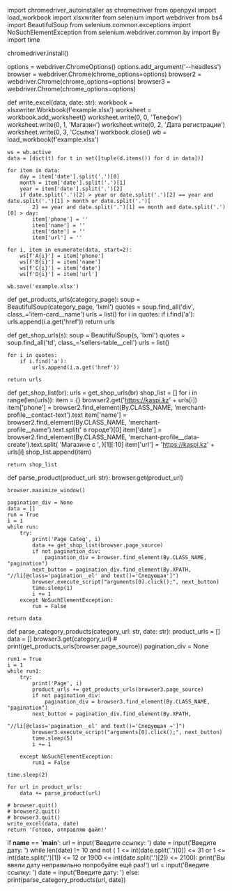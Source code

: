 import chromedriver_autoinstaller as chromedriver
from openpyxl import load_workbook
import xlsxwriter
from selenium import webdriver
from bs4 import BeautifulSoup
from selenium.common.exceptions import NoSuchElementException
from selenium.webdriver.common.by import By
import time

chromedriver.install()

options = webdriver.ChromeOptions()
options.add_argument('--headless')
browser = webdriver.Chrome(chrome_options=options)
browser2 = webdriver.Chrome(chrome_options=options)
browser3 = webdriver.Chrome(chrome_options=options)


def write_excel(data, date: str):
    workbook = xlsxwriter.Workbook(f'example.xlsx')
    worksheet = workbook.add_worksheet()
    worksheet.write(0, 0, 'Телефон')
    worksheet.write(0, 1, 'Магазин')
    worksheet.write(0, 2, 'Дата регистрации')
    worksheet.write(0, 3, 'Ссылка')
    workbook.close()
    wb = load_workbook(f'example.xlsx')

    ws = wb.active
    data = [dict(t) for t in set([tuple(d.items()) for d in data])]

    for item in data:
        day = item['date'].split('.')[0]
        month = item['date'].split('.')[1]
        year = item['date'].split('.')[2]
        if date.split('.')[2] > year or date.split('.')[2] == year and date.split('.')[1] > month or date.split('.')[
            2] == year and date.split('.')[1] == month and date.split('.')[0] > day:
            item['phone'] = ''
            item['name'] = ''
            item['date'] = ''
            item['url'] = ''

    for i, item in enumerate(data, start=2):
        ws[f'A{i}'] = item['phone']
        ws[f'B{i}'] = item['name']
        ws[f'C{i}'] = item['date']
        ws[f'D{i}'] = item['url']

    wb.save('example.xlsx')


def get_products_urls(category_page):
    soup = BeautifulSoup(category_page, 'lxml')
    quotes = soup.find_all('div', class_='item-card__name')
    urls = list()
    for i in quotes:
        if i.find('a'):
            urls.append(i.a.get('href'))
    return urls


def get_shop_urls(s):
    soup = BeautifulSoup(s, 'lxml')
    quotes = soup.find_all('td', class_='sellers-table__cell')
    urls = list()

    for i in quotes:
        if i.find('a'):
            urls.append(i.a.get('href'))

    return urls


def get_shop_list(br):
    urls = get_shop_urls(br)
    shop_list = []
    for i in range(len(urls)):
        item = {}
        browser2.get('https://kaspi.kz' + urls[i])
        item['phone'] = browser2.find_element(By.CLASS_NAME, 'merchant-profile__contact-text').text
        item['name'] = browser2.find_element(By.CLASS_NAME, 'merchant-profile__name').text.split(' в городе')[0]
        item['date'] = browser2.find_element(By.CLASS_NAME, 'merchant-profile__data-create').text.split(
            'Магазине с ', )[1][:10]
        item['url'] = 'https://kaspi.kz' + urls[i]
        shop_list.append(item)

    return shop_list


def parse_product(product_url: str):
    browser.get(product_url)

    browser.maximize_window()

    pagination_div = None
    data = []
    run = True
    i = 1
    while run:
        try:
            print('Page Categ', i)
            data += get_shop_list(browser.page_source)
            if not pagination_div:
                pagination_div = browser.find_element(By.CLASS_NAME, "pagination")
            next_button = pagination_div.find_element(By.XPATH, "//li[@class='pagination__el' and text()='Следующая']")
            browser.execute_script("arguments[0].click();", next_button)
            time.sleep(1)
            i += 1
        except NoSuchElementException:
            run = False

    return data


def parse_category_products(category_url: str, date: str):
    product_urls = []
    data = []
    browser3.get(category_url)
    # print(get_products_urls(browser.page_source))
    pagination_div = None

    run1 = True
    i = 1
    while run1:
        try:
            print('Page', i)
            product_urls += get_products_urls(browser3.page_source)
            if not pagination_div:
                pagination_div = browser3.find_element(By.CLASS_NAME, "pagination")
            next_button = pagination_div.find_element(By.XPATH,
                                                      "//li[@class='pagination__el' and text()='Следующая →']")
            browser3.execute_script("arguments[0].click();", next_button)
            time.sleep(5)
            i += 1

        except NoSuchElementException:
            run1 = False

    time.sleep(2)

    for url in product_urls:
        data += parse_product(url)

    # browser.quit()
    # browser2.quit()
    # browser3.quit()
    write_excel(data, date)
    return 'Готово, отправляю файл!'


if __name__ == '__main__':
    url = input('Введите ссылку: ')
    date = input('Введите дату: ')
    while len(date) != 10 and not (
            1 <= int(date.split('.')[0]) <= 31 or 1 <= int(date.split('.')[1]) <= 12 or
            1900 <= int(date.split('.')[2]) <= 2100):
        print('Вы ввели дату неправильно попробуйте ещё раз!')
        url = input('Введите ссылку: ')
        date = input('Введите дату: ')
    else:
        print(parse_category_products(url, date))
